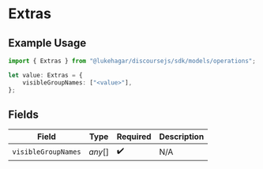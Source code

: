 # Extras

## Example Usage

```typescript
import { Extras } from "@lukehagar/discoursejs/sdk/models/operations";

let value: Extras = {
    visibleGroupNames: ["<value>"],
};
```

## Fields

| Field               | Type                | Required            | Description         |
| ------------------- | ------------------- | ------------------- | ------------------- |
| `visibleGroupNames` | *any*[]             | :heavy_check_mark:  | N/A                 |